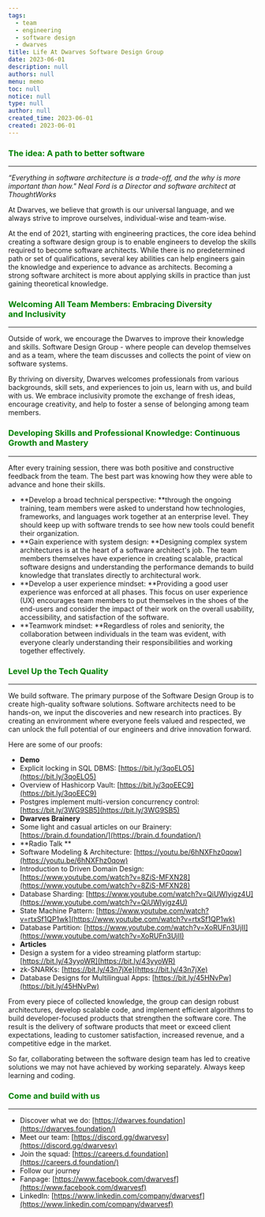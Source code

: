```yaml
---
tags: 
  - team
  - engineering
  - software design
  - dwarves
title: Life At Dwarves Software Design Group
date: 2023-06-01
description: null
authors: null
menu: memo
toc: null
notice: null
type: null
author: null
created_time: 2023-06-01
created: 2023-06-01
---
```


<!-- table_of_contents 51b75c12-e7d8-4f6a-96cf-0d3e630668e2 -->

### <span style='color:green'>The idea: A path to better software</span>

---

*“Everything in software architecture is a trade-off, and the why is more important than how." Neal Ford is a Director and software architect at ThoughtWorks*


At Dwarves, we believe that growth is our universal language, and we always strive to improve ourselves, individual-wise and team-wise. 

At the end of 2021, starting with engineering practices, the core idea behind creating a software design group is to enable engineers to develop the skills required to become software architects. While there is no predetermined path or set of qualifications, several key abilities can help engineers gain the knowledge and experience to advance as architects. Becoming a strong software architect is more about applying skills in practice than just gaining theoretical knowledge. 

### <span style='color:green'>**Welcoming All Team Members: Embracing Diversity and Inclusivity**</span>

---

Outside of work, we encourage the Dwarves to improve their knowledge and skills. Software Design Group - where people can develop themselves and as a team, where the team discusses and collects the point of view on software systems. 

By thriving on diversity, Dwarves welcomes professionals from various backgrounds, skill sets, and experiences to join us, learn with us, and build with us. We embrace inclusivity promote the exchange of fresh ideas, encourage creativity, and help to foster a sense of belonging among team members. 

### <span style='color:green'>**Developing Skills and Professional Knowledge: Continuous Growth and Mastery**</span>

---

After every training session, there was both positive and constructive feedback from the team. The best part was knowing how they were able to advance and hone their skills.

* **Develop a broad technical perspective: **through the ongoing training, team members were asked to understand how technologies, frameworks, and languages work together at an enterprise level. They should keep up with software trends to see how new tools could benefit their organization.
* **Gain experience with system design: **Designing complex system architectures is at the heart of a software architect's job. The team members themselves have experience in creating scalable, practical software designs and understanding the performance demands to build knowledge that translates directly to architectural work.
* **Develop a user experience mindset: **Providing a good user experience was enforced at all phases. This focus on user experience (UX) encourages team members to put themselves in the shoes of the end-users and consider the impact of their work on the overall usability, accessibility, and satisfaction of the software.
* **Teamwork mindset: **Regardless of roles and seniority, the collaboration between individuals in the team was evident, with everyone clearly understanding their responsibilities and working together effectively.

### <span style='color:green'>Level Up the Tech Quality</span>

---

We build software. The primary purpose of the Software Design Group is to create high-quality software solutions. Software architects need to be hands-on, we input the discoveries and new research into practices. By creating an environment where everyone feels valued and respected, we can unlock the full potential of our engineers and drive innovation forward. 

Here are some of our proofs:

* **Demo**
* Explicit locking in SQL DBMS: [https://bit.ly/3qoELO5](https://bit.ly/3qoELO5)
* Overview of Hashicorp Vault: [https://bit.ly/3qoEEC9](https://bit.ly/3qoEEC9)
* Postgres implement multi-version concurrency control: [https://bit.ly/3WG9SB5](https://bit.ly/3WG9SB5)
* **Dwarves Brainery**
* Some light and casual articles on our Brainery: [https://brain.d.foundation/](https://brain.d.foundation/)
* **Radio Talk **
* Software Modeling & Architecture: [https://youtu.be/6hNXFhz0qow](https://youtu.be/6hNXFhz0qow)
* Introduction to Driven Domain Design: [https://www.youtube.com/watch?v=8ZiS-MFXN28](https://www.youtube.com/watch?v=8ZiS-MFXN28)
* Database Sharding: [https://www.youtube.com/watch?v=QiUWIyigz4U](https://www.youtube.com/watch?v=QiUWIyigz4U)
* State Machine Pattern: [https://www.youtube.com/watch?v=rtxSf1QP1wk](https://www.youtube.com/watch?v=rtxSf1QP1wk)
* Database Partition: [https://www.youtube.com/watch?v=XoRUFn3UjII](https://www.youtube.com/watch?v=XoRUFn3UjII)
* **Articles**
* Design a system for a video streaming platform startup: [https://bit.ly/43yyoWR](https://bit.ly/43yyoWR)
* zk-SNARKs: [https://bit.ly/43n7jXe](https://bit.ly/43n7jXe)
* Database Designs for Multilingual Apps: [https://bit.ly/45HNvPw](https://bit.ly/45HNvPw)

From every piece of collected knowledge, the group can design robust architectures, develop scalable code, and implement efficient algorithms to build developer-focused products that strengthen the software core. The result is the delivery of software products that meet or exceed client expectations, leading to customer satisfaction, increased revenue, and a competitive edge in the market.

So far, collaborating between the software design team has led to creative solutions we may not have achieved by working separately. Always keep learning and coding. 

### <span style='color:green'>Come and build with us</span>

---

* Discover what we do: [https://dwarves.foundation](https://dwarves.foundation/)
* Meet our team: [https://discord.gg/dwarvesv](https://discord.gg/dwarvesv)
* Join the squad: [https://careers.d.foundation](https://careers.d.foundation/)
* Follow our journey
* Fanpage: [https://www.facebook.com/dwarvesf](https://www.facebook.com/dwarvesf)
* LinkedIn: [https://www.linkedin.com/company/dwarvesf](https://www.linkedin.com/company/dwarvesf)